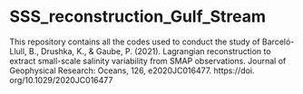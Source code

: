 # SSS_reconstruction_Gulf_Stream
This repository contains all the codes used to conduct the study of Barceló-Llull, B., Drushka, K., &amp; Gaube, P. (2021). Lagrangian reconstruction to extract small-scale salinity variability from SMAP observations. Journal of Geophysical Research: Oceans, 126, e2020JC016477. https://doi. org/10.1029/2020JC016477
